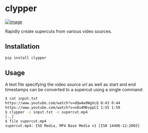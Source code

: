 # clypper

[![image](https://img.shields.io/pypi/v/clypper.svg)](https://pypi.python.org/pypi/clypper)

Rapidly create supercuts from various video sources.


## Installation

```python
pip install clypper
```


## Usage

A text file specifying the video source url as well as start and end timestamps can be converted to a supercut using a single command:

```bash
$ cat input.txt
https://www.youtube.com/watch?v=dQw4w9WgXcQ 0:43 0:44
https://www.youtube.com/watch?v=o0u4M6vppCI 1:55 1:59
$ clypper -i input.txt -o supercut.mp4
[..]
$ file supercut.mp4
supercut.mp4: ISO Media, MP4 Base Media v1 [IS0 14496-12:2003]
```
